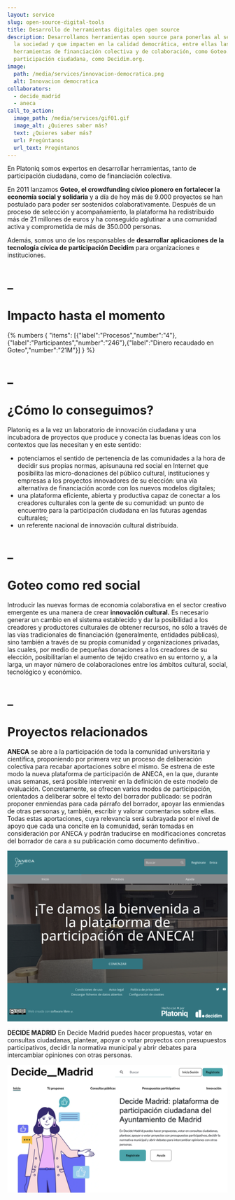 ```yaml
---
layout: service
slug: open-source-digital-tools
title: Desarrollo de herramientas digitales open source
description: Desarrollamos herramientas open source para ponerlas al servicio de
  la sociedad y que impacten en la calidad democrática, entre ellas las
  herramientas de financiación colectiva y de colaboración, como Goteo.org, y de
  participación ciudadana, como Decidim.org.
image:
  path: /media/services/innovacion-democratica.png
  alt: Innovacion democratica
collaborators:
  - decide_madrid
  - aneca
call_to_action:
  image_path: /media/services/gif01.gif
  image_alt: ¿Quieres saber más?
  text: ¿Quieres saber más?
  url: Pregúntanos
  url_text: Pregúntanos
---
```

En Platoniq somos expertos en desarrollar herramientas, tanto de participación ciudadana, como de financiación colectiva.

En 2011 lanzamos **Goteo, el crowdfunding cívico pionero en fortalecer la economía social y solidaria** y a día de hoy más de 9.000 proyectos se han postulado para poder ser sostenidos colaborativamente. Después de un proceso de selección y acompañamiento, la plataforma ha redistribuido más de 21 millones de euros y ha conseguido aglutinar a una comunidad activa y comprometida de más de 350.000 personas.

Además, somos uno de los responsables de **desarrollar aplicaciones de la tecnología cívica de participación Decidim** para organizaciones e instituciones.

# _

# Impacto hasta el momento

{% numbers { "items": [{"label":"Procesos","number":"4"},{"label":"Participantes","number":"246"},{"label":"Dinero recaudado en Goteo","number":"21M"}] } %}

# _

# ¿Cómo lo conseguimos?

Platoniq es a la vez un laboratorio de innovación ciudadana y una incubadora de proyectos que produce y conecta las buenas ideas con los contextos que las necesitan y en este sentido:

* potenciamos el sentido de pertenencia de las comunidades a la hora de decidir sus propias normas, apisunauna red social en Internet que posibilita las micro-donaciones del público cultural, instituciones y empresas a los proyectos innovadores de su elección: una vía alternativa de financiación acorde con los nuevos modelos digitales;
* una plataforma eficiente, abierta y productiva capaz de conectar a los creadores culturales con la gente de su comunidad: un punto de encuentro para la participación ciudadana en las futuras agendas culturales;
* un referente nacional de innovación cultural distribuida.



# _

# Goteo como red social

Introducir las nuevas formas de economía colaborativa en el sector creativo emergente es una manera de crear **innovación cultural.**
 Es necesario generar un cambio en el sistema establecido y dar la  posibilidad a los creadores y productores culturales de obtener  recursos, no sólo a través de las vías tradicionales de financiación  (generalmente, entidades públicas), sino también a través de su propia  comunidad y organizaciones privadas, las cuales, por medio de pequeñas  donaciones a los creadores de su elección, posibilitarían el aumento de  tejido creativo en su entorno y, a la larga, un mayor número de  colaboraciones entre los ámbitos cultural, social, tecnológico y  económico.

# _

# Proyectos relacionados

**ANECA** se abre a la participación de toda la comunidad universitaria y 
científica, proponiendo por primera vez un proceso de deliberación 
colectiva para recabar aportaciones sobre el mismo. Se estrena de este modo la 
nueva plataforma de participación de ANECA, en la que, durante unas 
semanas, será posible intervenir en la definición de este modelo de 
evaluación. Concretamente, se ofrecen varios modos de participación, 
orientados a deliberar sobre el texto del borrador publicado: se podrán 
proponer enmiendas para cada párrafo del borrador, apoyar las enmiendas 
de otras personas y, también, escribir y valorar comentarios sobre 
ellas. Todas estas aportaciones, cuya relevancia será subrayada por el 
nivel de apoyo que cada una concite en la comunidad, serán tomadas en 
consideración por ANECA y podrán traducirse en modificaciones concretas 
del borrador de cara a su publicación como documento definitivo..

![ANECA](/media/captura-de-pantalla-2024-12-10-a-las-9.37.59.png "ANECA")



**DECIDE MADRID** En Decide Madrid puedes hacer propuestas, votar en consultas ciudadanas, plantear, apoyar o votar proyectos con presupuestos participativos, decidir la normativa municipal y abrir debates para intercambiar opiniones con otras personas. 

![Decide Madrid](/media/captura-de-pantalla-2024-12-10-a-las-10.35.28.png "Decide Madrid")
